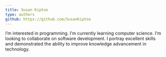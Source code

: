 ```yaml
---
title: Susan Kiptoo
type: authors
github: https://github.com/SusanKiptoo
---
```

I’m interested in programming. I’m currently learning computer science. I’m looking to collaborate on software development. I  portray excellent skills and demonstrated the ability to improve knowledge advancement in technology.